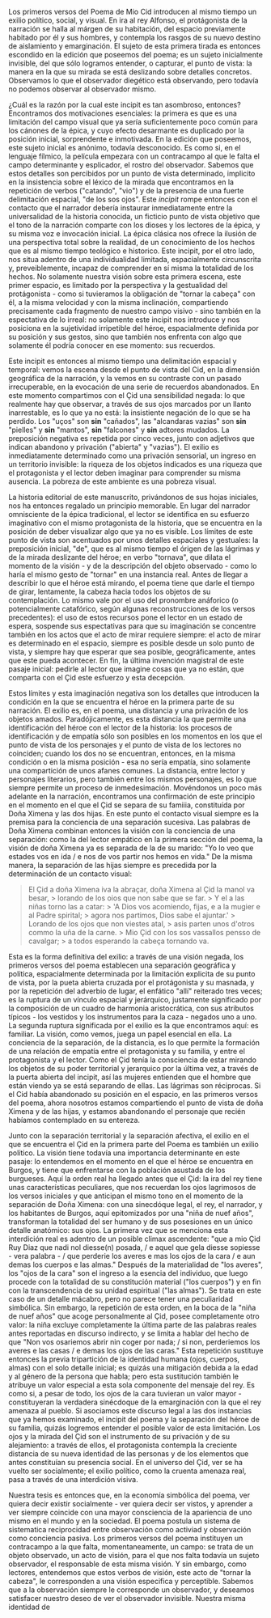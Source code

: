 Los primeros versos del Poema de Mio Cid introducen al mismo tiempo un exilio político, social, y visual. En ira al rey Alfonso, el protágonista de la narración se halla al márgen de su habitación, del espacio previamente habitado por él y sus hombres, y contempla los rasgos de su nuevo destino de aislamiento y emarginación. El sujeto de esta primera tirada es entonces escondido en la edición que poseemos del poema; es un sujeto inicialmente invisible, del que sólo logramos entender, o capturar, el punto de vista: la manera en la que su mirada se está deslizando sobre detalles concretos. Observamos lo que el observador diegético está observando, pero todavía no podemos observar al observador mismo.

¿Cuál es la razón por la cual este incipit es tan asombroso, entonces? Encontramos dos motivaciones esenciales: la primera es que es una limitación del campo visual que ya sería suficientemente poco común para los cánones de la épica, y cuyo efecto desarmante es duplicado por la posición inicial, sorprendente e inmotivada. En la edición que poseemos, este sujeto inicial es anónimo, todavía desconocido. Es como si, en el lenguaje fílmico, la película empezara con un contracampo al que le falta el campo determinante y esplicador, el rostro del observador. Sabemos que estos detalles son percibidos por un punto de vista determinado, implicito en la insistencia sobre el léxico de la mirada que encontramos en la repetición de verbos ("catando", "vio") y de la presencia de una fuerte delimitación espacial, "de los sos ojos". Este _incipit_ rompe entonces con el contacto que el narrador debería instaurar inmediatamente entre la universalidad de la historia conocida, un ficticio punto de vista objetivo que el tono de la narración comparte con los dioses y los lectores de la épica, y su misma voz e invocación inicial. La épica clásica nos ofrece la ilusión de una perspectiva total sobre la realidad, de un conocimiento de los hechos que es al mismo tiempo teológico e historico. Este incipit, por el otro lado, nos situa adentro de una individualidad limitada, espacialmente circunscrita y, preveiblemente, incapaz de comprender en sí misma la totalidad de los hechos. No solamente nuestra visión sobre esta primera escena, este primer espacio, es limitado por la perspectiva y la gestualidad del protágonista - como si tuvieramos la obligación de "tornar la cabeça" con él, a la misma velocidad y con la misma inclinación, compartiendo precisamente cada fragmento de nuestro campo visivo - sino también en la espectativa de lo irreal: no solamente este incipit nos introduce y nos posiciona en la sujetividad irripetible del héroe, espacialmente definida por su posición y sus gestos, sino que también nos enfrenta con algo que solamente él podría conocer en ese momento: sus recuerdos.  

Este incipit es entonces al mismo tiempo una delimitación espacial y temporal: vemos la escena desde el punto de vista del Cid, en la dimensión geográfica de la narración, y la vemos en su contraste con un pasado irrecuperable, en la evocación de una serie de recuerdos abandonados. En este momento compartimos con el Çid una sensibilidad negada: lo que realmente hay que observar, a través de sus ojos marcados por un llanto inarrestable, es lo que ya no está: la insistiente negación de lo que se ha perdido. Los "uços" son __sin__ "cañados", las "alcandaras vazias" son __sin__ "pielles" y __sin__ "mantos", __sin__ "falcones" y __sin__ adtores mudados. La preposición negativa es repetida por cinco veces, junto con adjetivos que indican abandono y privación ("abierta" y "vazias"). El exilio es inmediatamente determinado como una privación sensorial, un ingreso en un territorio invisible: la riqueza de los objetos indicados es una riqueza que el protagonista y el lector deben imaginar para comprender su misma ausencia. La pobreza de este ambiente es una pobreza visual.

La historia editorial de este manuscrito, privándonos de sus hojas iniciales, nos ha entonces regalado un principio memorable. En lugar del narrador omnisciente de la épica tradicional, el lector se identifica en su esfuerzo imaginativo con el mismo protagonista de la historia, que se encuentra en la posición de deber visualizar algo que ya no es visible. Los límites de este punto de vista son acentuados por unos detalles espaciales y gestuales: la preposición inicial, "de", que es al mismo tiempo el órigen de las lágrimas y de la mirada deslizante del héroe; en verbo "tornava", que dilata el momento de la visión - y de la descripción del objeto observado - como lo haría el mismo gesto de "tornar" en una instancia real. Antes de llegar a describir lo que el héroe está mirando, el poema tiene que darle el tiempo de girar, lentamente, la cabeza hacia todos los objetos de su contemplación. Lo mismo vale por el uso del pronombre anáforico (o potencialmente catafórico, según algunas reconstrucciones de los versos precedentes): el uso de estos recursos pone el lector en un estado de espera, sospende sus espectativas para que su imaginación se concentre también en los actos que el acto de mirar requiere siempre: el acto de mirar es determinado en el espacio, siempre es posible desde un solo punto de vista, y siempre hay que esperar que sea posible, geográficamente, antes que este pueda acontecer. En fin, la última invención magistral de este pasaje inicial: pedirle al lector que imagine cosas que ya no están, que comparta con el Çid este esfuerzo y esta decepción.

Estos límites y esta imaginación negativa son los detalles que introducen la condición en la que se encuentra el héroe en la primera parte de su narración. El exilio es, en el poema, una distancia y una privación de los objetos amados. Paradójicamente, es esta distancia la que permite una identificación del héroe con el lector de la historia: los procesos de identificación y de empatía sólo son posibles en los momentos en los que el punto de vista de los personajes y el punto de vista de los lectores no coinciden; cuando los dos no se encuentran, entonces, en la misma condición o en la misma posición - esa no sería empatía, sino solamente una compartición de unos afanes comunes. La distancia, entre lector y personajes literarios, pero también entre los mismos personajes, es lo que siempre permite un proceso de inmedesimación. Movéndonos un poco más adelante en la narración, encontramos una confirmación de este principio en el momento en el que el Çid se separa de su famiiia, constituída por Doña Ximena y las dos hijas. En este punto el contacto visual siempre es la premisa para la conciencia de una separación sucesiva. Las palabras de Doña Ximena combinan entonces la visión con la conciencia de una separación: como la del lector empático en la primera sección del poema, la visión de doña Ximena ya es separada de la de su marido: "Yo lo veo que estades vos en ida / e nos de vos partir nos hemos en vida." De la misma manera, la separación de las hijas siempre es precedida por la determinación de un contacto visual:

> El Çid a doña Ximena iva la abraçar,
> doña Ximena al Çid la manol va besar,
    > lorando de los oios que non sabe que se far.
    > Y el a las niñas torno las a catar:
    > 'A Dios vos acomiendo, fijas, e a la mugier e al Padre spirital;
    > agora nos partimos, Dios sabe el ajuntar.'
    > Lorando de los ojos que non viestes atal,
    > asis parten unos d'otros commo la uña de la carne.
    > Mio Çid con los sos vassallos pensso de cavalgar;
    > a todos esperando la cabeça tornando va.

Esta es la forma definitiva del exilio: a través de una visión negada, los primeros versos del poema establecen una separación geográfica y política, espacialmente determinada por la limitación explicita de su punto de vista, por la pueta abierta cruzada por el protágonista y su masnada, y por la repetición del adverbio de lugar, el enfático "allí" reiterado tres veces; es la ruptura de un vínculo espacial y jerárquico, justamente significado por la composición de un cuadro de harmonia aristocrática, con sus atributos típicos - los vestidos y los instrumentos para la caza - negados uno a uno. La segunda ruptura significada por el exilio es la que encontramos aquí: es familiar. La visión, como vemos, juega un papel esencial en ella. La conciencia de la separación, de la distancia, es lo que permite la formación de una relación de empatía entre el protagonista y su familia, y entre el protagonista y el lector. Como el Çid tenía la consciencia de estar mirando los objetos de su poder territorial y jerarquico por la última vez, a través de la puerta abierta del incipit, así las mujeres entienden que el hombre que están viendo ya se está separando de ellas. Las lágrimas son réciprocas. Si el Cid había abandonado su posición en el espacio, en las primeros versos del poema, ahora nosotros estamos compartiendo el punto de vista de doña Ximena y de las hijas, y estamos abandonando el personaje que recién habíamos contemplado en su entereza.

Junto con la separación territorial y la separación afectiva, el exilio en el que se encuentra el Çid en la primera parte del Poema es también un exilio político. La visión tiene todavía una importancia determinante en este pasaje: lo entendemos en el momento en el que el héroe se encuentra en Burgos, y tiene que enfrentarse con la población asustada de los burgueses. Aquí la orden real ha llegado antes que el Çid: la ira del rey tiene unas características peculiares, que nos recuerdan los ojos lagrimosos de los versos iniciales y que anticipan el mismo tono en el momento de la separación de Doña Ximena: con una sinecdóque legal, el rey, el narrador, y los habitantes de Burgos, aquí epitomizados por una "niña de nuef años", transforman la totalidad del ser humano y de sus posesiones en un único detalle anatómico: sus ojos. La primera vez que se menciona esta interdición real es adentro de un posible climax ascendente: "que a mio Çid Ruy Diaz que nadi nol diesse(n) posada, / e aquel que gela diesse sopiesse - vera palabra - / que perderie los averes e mas los ojos de la cara / e aun demas los cuerpos e las almas." Después de la materialidad de "los averes", los "ojos de la cara" son el ingreso a la esencia del individuo, que luego procede con la totalidad de su constitución material ("los cuerpos") y en fin con la transcendencia de su unidad espiritual ("las almas"). Se trata en este caso de un detalle mácabro, pero no parece tener una peculiaridad simbólica. Sin embargo, la repetición de esta orden, en la boca de la "niña de nuef años" que acoge personalmente al Çid, posee completamente otro valor: la niña excluye completamente la última parte de las palabras reales antes reportadas en discurso indirecto, y se limita a hablar del hecho de que "Non vos osariemos abrir nin coger por nada; / si non, perderiemos los averes e las casas / e demas los ojos de las caras." Esta repetición sustituye entonces la previa tripartición de la identidad humana (ojos, cuerpos, almas) con el solo detalle inicial; es quizás una mitigación debida a la edad y al género de la persona que habla; pero esta sustitución también le atribuye un valor especial a esta sola componente del mensaje del rey. Es como si, a pesar de todo, los ojos de la cara tuvieran un valor mayor - constituyeran la verdadera sinécdoque de la emarginación con la que el rey amenaza al pueblo. Si asociamos este discurso legal a las dos instancias que ya hemos examinado, el incipit del poema y la separación del héroe de su familia, quizás logremos entender el posible valor de esta limitación. Los ojos y la mirada del Çid son el instrumento de su privación y de su alejamiento: a través de ellos, el protagonista contempla la creciente distancia de su nueva identidad de las personas y de los elementos que antes constituían su presencia social. En el universo del Çid, ver se ha vuelto ser socialmente; el exilio político, como la cruenta amenaza real, pasa a través de una interdición visiva.

Nuestra tesis es entonces que, en la economía simbólica del poema, ver quiera decir existir socialmente - ver quiera decir ser vistos, y aprender a ver siempre coincide con una mayor consciencia de la apariencia de uno mismo en el mundo y en la sociedad. El poema postula un sistema de sistematica reciprocidad entre observación como activiad y observación como conciencia pasiva. Los primeros versos del poema instituyen un contracampo a la que falta, momentaneamente, un campo: se trata de un objeto observado, un acto de visión, para el que nos falta todavía un sujeto observador, el responsable de esta misma visión. Y sin embargo, como lectores, entendemos que estos verbos de visión, este acto de "tornar la cabeza", le corresponden a una visión especifica y perceptible. Sabemos que a la observación siempre le corresponde un observador, y deseamos satisfacer nuestro deseo de ver el observador invisible. Nuestra misma identidad de 
